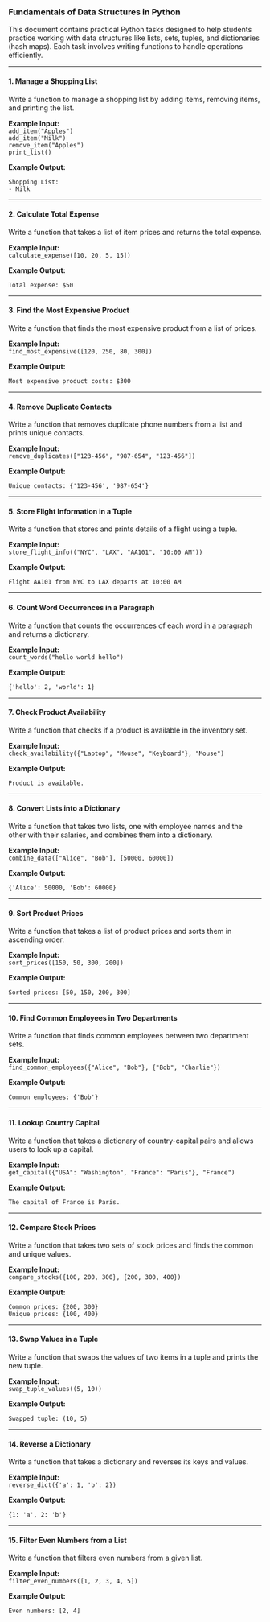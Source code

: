 ### Fundamentals of Data Structures in Python

This document contains practical Python tasks designed to help students practice working with data structures like lists, sets, tuples, and dictionaries (hash maps). Each task involves writing functions to handle operations efficiently.

---

#### 1. **Manage a Shopping List**
Write a function to manage a shopping list by adding items, removing items, and printing the list.

**Example Input:**  
`add_item("Apples")`  
`add_item("Milk")`  
`remove_item("Apples")`  
`print_list()`  

**Example Output:**  
```
Shopping List:
- Milk
```

---

#### 2. **Calculate Total Expense**
Write a function that takes a list of item prices and returns the total expense.

**Example Input:**  
`calculate_expense([10, 20, 5, 15])`

**Example Output:**  
```
Total expense: $50
```

---

#### 3. **Find the Most Expensive Product**
Write a function that finds the most expensive product from a list of prices.

**Example Input:**  
`find_most_expensive([120, 250, 80, 300])`

**Example Output:**  
```
Most expensive product costs: $300
```

---

#### 4. **Remove Duplicate Contacts**
Write a function that removes duplicate phone numbers from a list and prints unique contacts.

**Example Input:**  
`remove_duplicates(["123-456", "987-654", "123-456"])`

**Example Output:**  
```
Unique contacts: {'123-456', '987-654'}
```

---

#### 5. **Store Flight Information in a Tuple**
Write a function that stores and prints details of a flight using a tuple.

**Example Input:**  
`store_flight_info(("NYC", "LAX", "AA101", "10:00 AM"))`

**Example Output:**  
```
Flight AA101 from NYC to LAX departs at 10:00 AM
```

---

#### 6. **Count Word Occurrences in a Paragraph**
Write a function that counts the occurrences of each word in a paragraph and returns a dictionary.

**Example Input:**  
`count_words("hello world hello")`

**Example Output:**  
```
{'hello': 2, 'world': 1}
```

---

#### 7. **Check Product Availability**
Write a function that checks if a product is available in the inventory set.

**Example Input:**  
`check_availability({"Laptop", "Mouse", "Keyboard"}, "Mouse")`

**Example Output:**  
```
Product is available.
```

---

#### 8. **Convert Lists into a Dictionary**
Write a function that takes two lists, one with employee names and the other with their salaries, and combines them into a dictionary.

**Example Input:**  
`combine_data(["Alice", "Bob"], [50000, 60000])`

**Example Output:**  
```
{'Alice': 50000, 'Bob': 60000}
```

---

#### 9. **Sort Product Prices**
Write a function that takes a list of product prices and sorts them in ascending order.

**Example Input:**  
`sort_prices([150, 50, 300, 200])`

**Example Output:**  
```
Sorted prices: [50, 150, 200, 300]
```

---

#### 10. **Find Common Employees in Two Departments**
Write a function that finds common employees between two department sets.

**Example Input:**  
`find_common_employees({"Alice", "Bob"}, {"Bob", "Charlie"})`

**Example Output:**  
```
Common employees: {'Bob'}
```

---

#### 11. **Lookup Country Capital**
Write a function that takes a dictionary of country-capital pairs and allows users to look up a capital.

**Example Input:**  
`get_capital({"USA": "Washington", "France": "Paris"}, "France")`

**Example Output:**  
```
The capital of France is Paris.
```

---

#### 12. **Compare Stock Prices**
Write a function that takes two sets of stock prices and finds the common and unique values.

**Example Input:**  
`compare_stocks({100, 200, 300}, {200, 300, 400})`

**Example Output:**  
```
Common prices: {200, 300}
Unique prices: {100, 400}
```

---

#### 13. **Swap Values in a Tuple**
Write a function that swaps the values of two items in a tuple and prints the new tuple.

**Example Input:**  
`swap_tuple_values((5, 10))`

**Example Output:**  
```
Swapped tuple: (10, 5)
```

---

#### 14. **Reverse a Dictionary**
Write a function that takes a dictionary and reverses its keys and values.

**Example Input:**  
`reverse_dict({'a': 1, 'b': 2})`

**Example Output:**  
```
{1: 'a', 2: 'b'}
```

---

#### 15. **Filter Even Numbers from a List**
Write a function that filters even numbers from a given list.

**Example Input:**  
`filter_even_numbers([1, 2, 3, 4, 5])`

**Example Output:**  
```
Even numbers: [2, 4]
```

